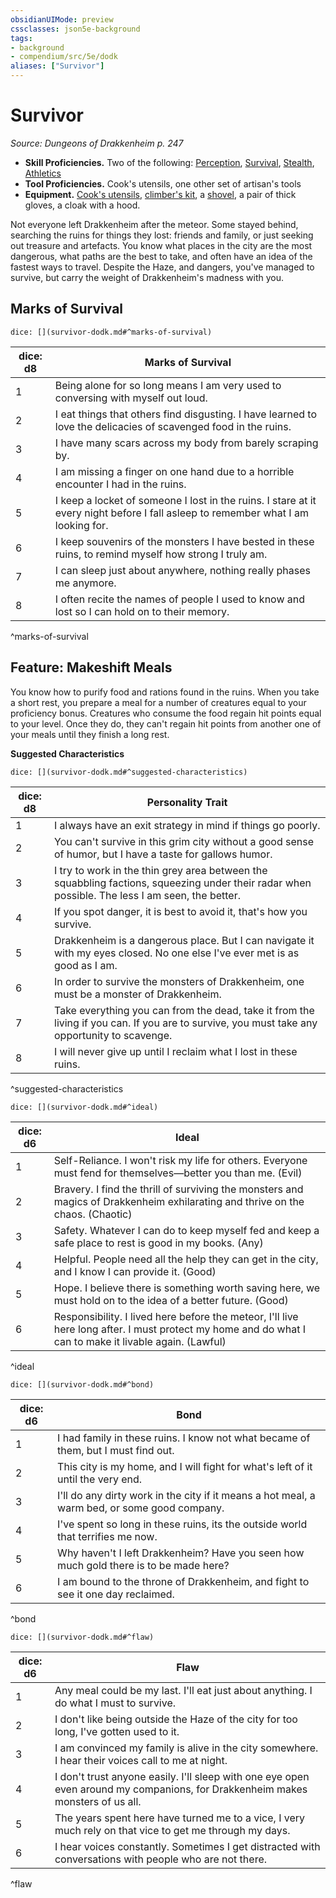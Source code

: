 ```yaml
---
obsidianUIMode: preview
cssclasses: json5e-background
tags:
- background
- compendium/src/5e/dodk
aliases: ["Survivor"]
---
```

# Survivor
*Source: Dungeons of Drakkenheim p. 247*  

- **Skill Proficiencies.** Two of the following: [Perception](Mechanics/Rules/skills.md#Perception), [Survival](Mechanics/Rules/skills.md#Survival), [Stealth](Mechanics/Rules/skills.md#Stealth), [Athletics](Mechanics/Rules/skills.md#Athletics)  
- **Tool Proficiencies.** Cook's utensils, one other set of artisan's tools  
- **Equipment.** [Cook's utensils](Mechanics/items/cooks-utensils.md), [climber's kit](Mechanics/items/climbers-kit.md), a [shovel](Mechanics/items/shovel.md), a pair of thick gloves, a cloak with a hood.  

Not everyone left Drakkenheim after the meteor. Some stayed behind, searching the ruins for things they lost: friends and family, or just seeking out treasure and artefacts. You know what places in the city are the most dangerous, what paths are the best to take, and often have an idea of the fastest ways to travel. Despite the Haze, and dangers, you've managed to survive, but carry the weight of Drakkenheim's madness with you.

## Marks of Survival

`dice: [](survivor-dodk.md#^marks-of-survival)`

| dice: d8 | Marks of Survival |
|----------|-------------------|
| 1 | Being alone for so long means I am very used to conversing with myself out loud. |
| 2 | I eat things that others find disgusting. I have learned to love the delicacies of scavenged food in the ruins. |
| 3 | I have many scars across my body from barely scraping by. |
| 4 | I am missing a finger on one hand due to a horrible encounter I had in the ruins. |
| 5 | I keep a locket of someone I lost in the ruins. I stare at it every night before I fall asleep to remember what I am looking for. |
| 6 | I keep souvenirs of the monsters I have bested in these ruins, to remind myself how strong I truly am. |
| 7 | I can sleep just about anywhere, nothing really phases me anymore. |
| 8 | I often recite the names of people I used to know and lost so I can hold on to their memory. |
^marks-of-survival

## Feature: Makeshift Meals

You know how to purify food and rations found in the ruins. When you take a short rest, you prepare a meal for a number of creatures equal to your proficiency bonus. Creatures who consume the food regain hit points equal to your level. Once they do, they can't regain hit points from another one of your meals until they finish a long rest.

**Suggested Characteristics**

`dice: [](survivor-dodk.md#^suggested-characteristics)`

| dice: d8 | Personality Trait |
|----------|-------------------|
| 1 | I always have an exit strategy in mind if things go poorly. |
| 2 | You can't survive in this grim city without a good sense of humor, but I have a taste for gallows humor. |
| 3 | I try to work in the thin grey area between the squabbling factions, squeezing under their radar when possible. The less I am seen, the better. |
| 4 | If you spot danger, it is best to avoid it, that's how you survive. |
| 5 | Drakkenheim is a dangerous place. But I can navigate it with my eyes closed. No one else I've ever met is as good as I am. |
| 6 | In order to survive the monsters of Drakkenheim, one must be a monster of Drakkenheim. |
| 7 | Take everything you can from the dead, take it from the living if you can. If you are to survive, you must take any opportunity to scavenge. |
| 8 | I will never give up until I reclaim what I lost in these ruins. |
^suggested-characteristics

`dice: [](survivor-dodk.md#^ideal)`

| dice: d6 | Ideal |
|----------|-------|
| 1 | Self-Reliance. I won't risk my life for others. Everyone must fend for themselves—better you than me. (Evil) |
| 2 | Bravery. I find the thrill of surviving the monsters and magics of Drakkenheim exhilarating and thrive on the chaos. (Chaotic) |
| 3 | Safety. Whatever I can do to keep myself fed and keep a safe place to rest is good in my books. (Any) |
| 4 | Helpful. People need all the help they can get in the city, and I know I can provide it. (Good) |
| 5 | Hope. I believe there is something worth saving here, we must hold on to the idea of a better future. (Good) |
| 6 | Responsibility. I lived here before the meteor, I'll live here long after. I must protect my home and do what I can to make it livable again. (Lawful) |
^ideal

`dice: [](survivor-dodk.md#^bond)`

| dice: d6 | Bond |
|----------|------|
| 1 | I had family in these ruins. I know not what became of them, but I must find out. |
| 2 | This city is my home, and I will fight for what's left of it until the very end. |
| 3 | I'll do any dirty work in the city if it means a hot meal, a warm bed, or some good company. |
| 4 | I've spent so long in these ruins, its the outside world that terrifies me now. |
| 5 | Why haven't I left Drakkenheim? Have you seen how much gold there is to be made here? |
| 6 | I am bound to the throne of Drakkenheim, and fight to see it one day reclaimed. |
^bond

`dice: [](survivor-dodk.md#^flaw)`

| dice: d6 | Flaw |
|----------|------|
| 1 | Any meal could be my last. I'll eat just about anything. I do what I must to survive. |
| 2 | I don't like being outside the Haze of the city for too long, I've gotten used to it. |
| 3 | I am convinced my family is alive in the city somewhere. I hear their voices call to me at night. |
| 4 | I don't trust anyone easily. I'll sleep with one eye open even around my companions, for Drakkenheim makes monsters of us all. |
| 5 | The years spent here have turned me to a vice, I very much rely on that vice to get me through my days. |
| 6 | I hear voices constantly. Sometimes I get distracted with conversations with people who are not there. |
^flaw